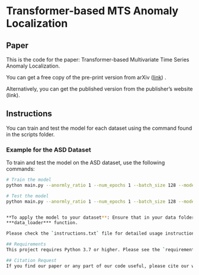 
# Transformer-based MTS Anomaly Localization

## Paper
This is the code for the paper: Transformer-based Multivariate Time Series  Anomaly Localization.

You can get a free copy of the pre-print version from arXiv ([link](https://arxiv.org/abs/2501.08628)) .

Alternatively, you can get the published version from the publisher’s website (link).
## Instructions

You can train and test the model for each dataset using the command found in the scripts folder.

### Example for the ASD Dataset

To train and test the model on the ASD dataset, use the following commands:

```bash
# Train the model
python main.py --anormly_ratio 1 --num_epochs 1 --batch_size 128 --mode train --dataset ASD_ALL --data_path path_to_data_folder --input_c 19 --output_c 19

# Test the model
python main.py --anormly_ratio 1 --num_epochs 1 --batch_size 128 --mode test --dataset ASD_ALL --data_path path_to_data_folder --input_c 19 --output_c 19


**To apply the model to your dataset**: Ensure that in your data folder, you have (1) train, (2) test data, and (3) test_labels datasets. The files can be in csv or npy format , but make sure to adjust the data_loader function accordingly to accommodate your file format. Rows correspond to time steps, while columns correspond to time-series dimensions. In the test label file, a '1' indicates that the corresponding time series (column) is anomalous at this time step (row), and normal otherwise. Make sure to adjust the 
***data_loader*** function.

Please check the `instructions.txt` file for detailed usage instructions.

## Requirements
This project requires Python 3.7 or higher. Please see the `requirements.txt` file for a list of necessary libraries and packages.

## Citation Request
If you find our paper or any part of our code useful, please cite our work as follows:

